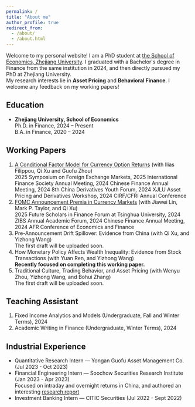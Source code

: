 ```yaml
---
permalink: /
title: "About me"
author_profile: true
redirect_from: 
  - /about/
  - /about.html
---
```


Welcome to my personal website! I am a PhD student at [the School of Economics, Zhejiang University](http://www.cec.zju.edu.cn/). I graduated with a Bachelor's degree in Finance from the same institution in 2024, and then directly pursued my PhD at Zhejiang University.<br>My research interests lie in **Asset Pricing** and **Behavioral Finance**. I welcome any feedback on my working papers!

## Education
- **Zhejiang University, School of Economics**<br>Ph.D. in Finance, 2024 – Present<br>B.A. in Finance, 2020 – 2024

## Working Papers
1. [A Conditional Factor Model for Currency Option Returns](https://papers.ssrn.com/sol3/papers.cfm?abstract_id=4991516) (with Ilias Filippou, Qi Xu and Guofu Zhou)<br>2025 Symposium on Foreign Exchange Markets, 2025 International Finance Society Annual Meeting, 2024 Chinese Finance Annual Meeting, 2024 8th China Derivatives Youth Forum, 2024 XJLU Asset Pricing and Derivatives Workshop, 2024 CIRF/CFRI Annual Conference
2. [FOMC Announcement Premia in Currency Markets](https://papers.ssrn.com/sol3/papers.cfm?abstract_id=5237922) (with Jiawei Lin, Mark P. Taylor, and Qi Xu)<br>2025 Future Scholars in Finance Forum at Tsinghua University, 2024 ZIBS Annual Academic Forum, 2024 Chinese Finance Annual Meeting, 2024 AFR Conference of Economics and Finance
3. Pre-Announcement Drift Spillover: Evidence from China (with Qi Xu, and Yizhong Wang)<br>The first draft will be uploaded soon.
4. How Monetary Policy Affects Wealth Inequality: Evidence from Stock Transactions (with Yuan Ren, and Yizhong Wang)<br>**Recently focused on completing this working paper.**
5. Traditional Culture, Trading Behavior, and Asset Pricing (with Wenyu Zhou, Yizhong Wang, and Bohui Zhang)<br>The first draft will be uploaded soon.

## Teaching Assistant
1. Fixed Income Analytics and Models (Undergraduate, Fall and Winter Terms), 2024
2. Academic Writing in Finance (Undergraduate, Winter Terms), 2024

## Industrial Experience
- Quantitative Research Intern — Yongan Guofu Asset Management Co. (Jul 2023 - Oct 2023)
- Financial Engineering Intern — Soochow Securities Research Institute (Jan 2023 - Apr 2023)<br>Focused on intraday and overnight returns in China, and authored an interesting [research report](https://mp.weixin.qq.com/s/Wu_v-rCHqWpj3S7N_eEYxQ)
- Investment Banking Intern — CITIC Securities (Jul 2022 - Sept 2022)
